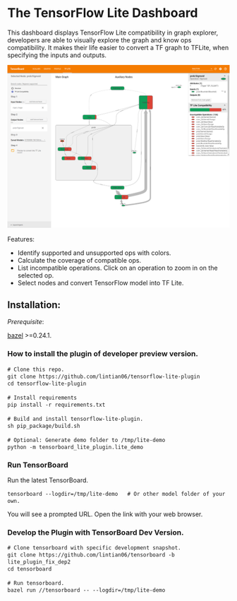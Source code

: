 # The TensorFlow Lite Dashboard

This dashboard displays TensorFlow Lite compatibility in graph explorer,
developers are able to visually explore the graph and know ops compatibility.
It makes their life easier to convert a TF graph to TFLite, when specifying the
inputs and outputs.

![The TensorFlow Lite Dashboard](tensorboard_lite_plugin/images/lite_intro.png)

Features:
  * Identify supported and unsupported ops with colors.
  * Calculate the coverage of compatible ops.
  * List incompatible operations. Click on an operation to zoom in on the
    selected op.
  * Select nodes and convert TensorFlow model into TF Lite.


## Installation:
*Prerequisite*:

[bazel](https://docs.bazel.build/versions/master/install-ubuntu.html) >=0.24.1.

### How to install the plugin of developer preview version.
```
# Clone this repo.
git clone https://github.com/lintian06/tensorflow-lite-plugin
cd tensorflow-lite-plugin

# Install requirements
pip install -r requirements.txt

# Build and install tensorflow-lite-plugin.
sh pip_package/build.sh

# Optional: Generate demo folder to /tmp/lite-demo
python -m tensorboard_lite_plugin.lite_demo
```

### Run TensorBoard
Run the latest TensorBoard.
```
tensorboard --logdir=/tmp/lite-demo   # Or other model folder of your own.
```
You will see a prompted URL. Open the link with your web browser.

### Develop the Plugin with TensorBoard Dev Version.

```
# Clone tensorboard with specific development snapshot.
git clone https://github.com/lintian06/tensorboard -b lite_plugin_fix_dep2
cd tensorboard

# Run tensorboard.
bazel run //tensorboard -- --logdir=/tmp/lite-demo
```
